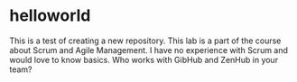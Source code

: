 # helloworld
This is a test of creating a new repository.
This lab is a part of the course about Scrum and Agile Management.
I have no experience with Scrum and would love to know basics.
Who works with GibHub and ZenHub in your team?
